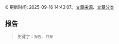 :alarm_clock: 更新时间: 2025-09-16 14:43:07。[文章来源](/README.md)、[文章分类](/TAGS.md)

## 报告


> 关键字：`报告`、`月报`




